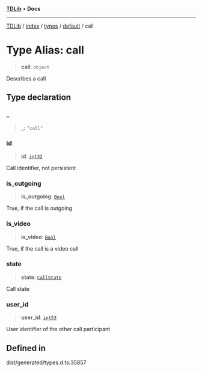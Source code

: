 [**TDLib**](../../../../../../README.md) • **Docs**

***

[TDLib](../../../../../../modules.md) / [index](../../../../../README.md) / [types](../../../README.md) / [default](../README.md) / call

# Type Alias: call

> **call**: `object`

Describes a call

## Type declaration

### \_

> **\_**: `"call"`

### id

> **id**: [`int32`](int32-1.md)

Call identifier, not persistent

### is\_outgoing

> **is\_outgoing**: [`Bool`](Bool.md)

True, if the call is outgoing

### is\_video

> **is\_video**: [`Bool`](Bool.md)

True, if the call is a video call

### state

> **state**: [`CallState`](CallState.md)

Call state

### user\_id

> **user\_id**: [`int53`](int53-1.md)

User identifier of the other call participant

## Defined in

dist/generated/types.d.ts:35857
